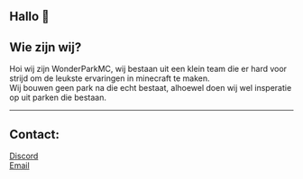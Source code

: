 ## Hallo 👋

## Wie zijn wij?
Hoi wij zijn WonderParkMC, wij bestaan uit een klein team die er hard voor strijd om de leukste ervaringen in minecraft te maken.<br>
Wij bouwen geen park na die echt bestaat, alhoewel doen wij wel insperatie op uit parken die bestaan.

<hr>

## Contact:
[Discord](https://discord.gg/QX3znrVxg6) <br>
[Email](mailto:contact.wonderparkmc.com)

<!--

**Here are some ideas to get you started:**

🙋‍♀️ A short introduction - what is your organization all about?
🌈 Contribution guidelines - how can the community get involved?
👩‍💻 Useful resources - where can the community find your docs? Is there anything else the community should know?
🍿 Fun facts - what does your team eat for breakfast?
🧙 Remember, you can do mighty things with the power of [Markdown](https://docs.github.com/github/writing-on-github/getting-started-with-writing-and-formatting-on-github/basic-writing-and-formatting-syntax)
-->
